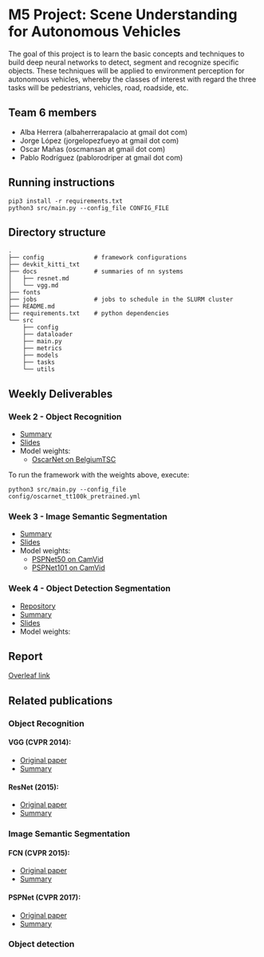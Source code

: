 # M5 Project: Scene Understanding for Autonomous Vehicles

The goal of this project is to learn the basic concepts and techniques to build deep neural networks to detect, segment and recognize specific objects. These techniques will be applied to environment perception for autonomous vehicles, whereby the classes of interest with regard the three tasks will be pedestrians, vehicles, road, roadside, etc.

## Team 6 members

* Alba Herrera (albaherrerapalacio at gmail dot com)
* Jorge López (jorgelopezfueyo at gmail dot com)
* Oscar Mañas (oscmansan at gmail dot com)
* Pablo Rodríguez (pablorodriper at gmail dot com)

## Running instructions

```
pip3 install -r requirements.txt
python3 src/main.py --config_file CONFIG_FILE
```

## Directory structure

```
.
├── config              # framework configurations
├── devkit_kitti_txt
├── docs                # summaries of nn systems
│   ├── resnet.md
│   └── vgg.md
├── fonts
├── jobs                # jobs to schedule in the SLURM cluster
├── README.md
├── requirements.txt    # python dependencies
└── src
    ├── config
    ├── dataloader
    ├── main.py
    ├── metrics
    ├── models
    ├── tasks
    └── utils
```

## Weekly Deliverables

### Week 2 - Object Recognition
- [Summary](./docs/week2.md) 
- [Slides](https://docs.google.com/presentation/d/1e6U8LvV8q_5QeuToiP9Zytm0M13JhbPFJgBwRQDjbQw/edit?usp=sharing)
- Model weights:
    - [OscarNet on BelgiumTSC](https://drive.google.com/uc?export=download&id=1KiY8Lqg4y3A9inW8OYOn1Z-lndlB3yIJ)

To run the framework with the weights above, execute:
```
python3 src/main.py --config_file config/oscarnet_tt100k_pretrained.yml
```

### Week 3 - Image Semantic Segmentation
- [Summary](./docs/week3.md) 
- [Slides](https://docs.google.com/presentation/d/1Tw2_rM0kb7KlDa2SXAh9ICdI2R2cIrZHyfTIjgGYIwc/edit?usp=sharing)
- Model weights:
    - [PSPNet50 on CamVid](https://drive.google.com/uc?export=download&id=1RhUOsQdC6zoomOSCUpkY-gMRaX814M4v)
    - [PSPNet101 on CamVid](https://drive.google.com/uc?export=download&id=1NsFPgiJlvNe4JElNZtAZ8ZjVYgztT3p4)

### Week 4 - Object Detection Segmentation
- [Repository](https://github.com/oscmansan/maskrcnn-benchmark)
- [Summary](./docs/week4.md) 
- [Slides](https://docs.google.com/presentation/d/1Tw2_rM0kb7KlDa2SXAh9ICdI2R2cIrZHyfTIjgGYIwc/edit?usp=sharing)
- Model weights:

## Report

[Overleaf link](https://www.overleaf.com/read/mkqjyjnntnrg)


## Related publications

### Object Recognition

#### VGG (CVPR 2014): 
* [Original paper](https://arxiv.org/abs/1409.1556)
* [Summary](docs/vgg.md)

#### ResNet (2015):
* [Original paper](https://arxiv.org/abs/1512.03385)
* [Summary](docs/resnet.md)

### Image Semantic Segmentation

#### FCN (CVPR 2015):
* [Original paper](https://arxiv.org/abs/1411.4038)
* [Summary](docs/fcn.md)

#### PSPNet (CVPR 2017):
* [Original paper](https://arxiv.org/abs/1612.01105v2)
* [Summary](docs/pspnet.md)

### Object detection
